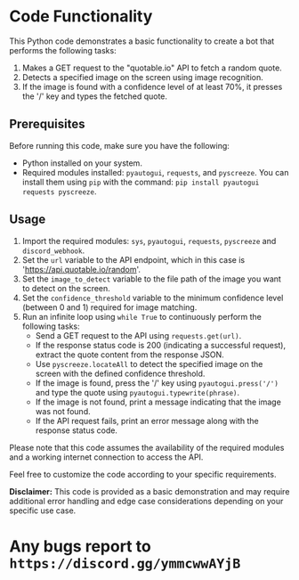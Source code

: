 # Code Functionality

This Python code demonstrates a basic functionality to create a bot that performs the following tasks:

1. Makes a GET request to the "quotable.io" API to fetch a random quote.
2. Detects a specified image on the screen using image recognition.
3. If the image is found with a confidence level of at least 70%, it presses the '/' key and types the fetched quote.

## Prerequisites

Before running this code, make sure you have the following:

- Python installed on your system.
- Required modules installed: `pyautogui`, `requests`, and `pyscreeze`. You can install them using `pip` with the command: `pip install pyautogui requests pyscreeze`.

## Usage

1. Import the required modules: `sys`, `pyautogui`, `requests`, `pyscreeze` and `discord_webhook`.
3. Set the `url` variable to the API endpoint, which in this case is 'https://api.quotable.io/random'.
4. Set the `image_to_detect` variable to the file path of the image you want to detect on the screen.
5. Set the `confidence_threshold` variable to the minimum confidence level (between 0 and 1) required for image matching.
6. Run an infinite loop using `while True` to continuously perform the following tasks:
   - Send a GET request to the API using `requests.get(url)`.
   - If the response status code is 200 (indicating a successful request), extract the quote content from the response JSON.
   - Use `pyscreeze.locateAll` to detect the specified image on the screen with the defined confidence threshold.
   - If the image is found, press the '/' key using `pyautogui.press('/')` and type the quote using `pyautogui.typewrite(phrase)`.
   - If the image is not found, print a message indicating that the image was not found.
   - If the API request fails, print an error message along with the response status code.

Please note that this code assumes the availability of the required modules and a working internet connection to access the API.

Feel free to customize the code according to your specific requirements.

**Disclaimer:** This code is provided as a basic demonstration and may require additional error handling and edge case considerations depending on your specific use case.


# Any bugs report to ``https://discord.gg/ymmcwwAYjB``
